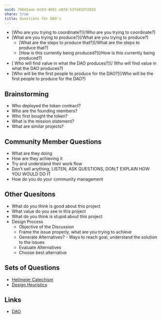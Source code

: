 ```yaml
---
uuid: 766d2aac-bcb3-4b91-a029-537e834f2816
share: true
title: Questions for DAO's
---
```

* [Who are you trying to coordinate?](/Who are you trying to coordinate?)
* [What are you trying to produce?](/What are you trying to produce?)
	* [What are the steps to produce that?](/What are the steps to produce that?)
	* [How is this currently being produced?](/How is this currently being produced?)
* [ Who will find value in what the DAO produces?](/ Who will find value in what the DAO produces?)
* [Who will be the first people to produce for the DAO?](/Who will be the first people to produce for the DAO?)

## Brainstorming

* Who deployed the token contract?
* Who are the founding members?
* Who first bought the token?
* What is the mission statement?
* What are similar projects?

## Community Member Questions

* What are they doing
* How are they achieving it
* Try and understand their work flow
* Don't sell anything, LISTEN, ASK QUESTIONS, DON;T EXPLAIN HOW YOU WOULD DO IT
* How do you do your community management

## Other Quesitons

* What do you think is good about this project
* What value do you see in this project
* What do you think is stupid about this project
* Design Process
	* Objective of the Discussion
	* Frame the issue properly, what are you trying to achieve
	* Generate Alternatives? - Ways to reach goal, understand the solution to the issues
	* Evaluate Alternatives
	* Choose best alternative
## Sets of Questions

* [Heilmeier Catechism](/edc84150-2be7-4533-8a4b-768eeff624af)
* [Design Heuristics](/5e01e1ef-4aa4-491d-8ac3-8f0343201a97)
## Links

* [DAO](/26725b10-b472-41ee-ba3b-4e9bc851f174)